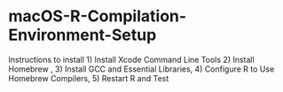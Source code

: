 # macOS-R-Compilation-Environment-Setup
Instructions to install 1) Install Xcode Command Line Tools 2) Install Homebrew , 3) Install GCC and Essential Libraries, 4) Configure R to Use Homebrew Compilers, 5) Restart R and Test
